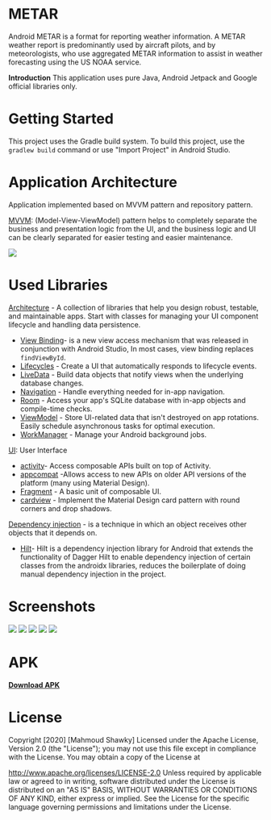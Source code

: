 # METAR
Android METAR is a format for reporting weather information. A METAR weather report is predominantly used by aircraft pilots, and by meteorologists,
who use aggregated METAR information to assist in weather forecasting using the US NOAA service.

**Introduction**
This application uses pure Java, Android Jetpack and Google official libraries only.

# Getting Started
This project uses the Gradle build system. To build this project, use the `gradlew build` command or use "Import Project" in Android Studio.

# Application Architecture
Application implemented based on MVVM pattern and repository pattern.

[MVVM](https://developer.android.com/jetpack/guide#recommended-app-arch): (Model-View-ViewModel) pattern helps to completely separate the business and presentation logic from the UI, and the business logic and UI can be clearly separated for easier testing and easier maintenance.

<img src="https://github.com/MahmoudShawky/NOAA_METAR/blob/master/screenshots/architecture.png">

# Used Libraries
[Architecture](https://developer.android.com/jetpack/arch/) - A collection of libraries that help you design robust, testable, and maintainable apps. Start with classes for managing your UI component lifecycle and handling data persistence.

 - [View Binding](https://developer.android.com/topic/libraries/view-binding)-  is a new view access mechanism that was released in conjunction with Android Studio, In most cases, view binding replaces `findViewById`.
 - [Lifecycles](https://developer.android.com/topic/libraries/architecture/lifecycle)  - Create a UI that automatically responds to lifecycle events.
-   [LiveData](https://developer.android.com/topic/libraries/architecture/livedata)  - Build data objects that notify views when the underlying database changes.
-   [Navigation](https://developer.android.com/topic/libraries/architecture/navigation/)  - Handle everything needed for in-app navigation.
-   [Room](https://developer.android.com/topic/libraries/architecture/room)  - Access your app's SQLite database with in-app objects and compile-time checks.
-   [ViewModel](https://developer.android.com/topic/libraries/architecture/viewmodel)  - Store UI-related data that isn't destroyed on app rotations. Easily schedule asynchronous tasks for optimal execution.
-   [WorkManager](https://developer.android.com/topic/libraries/architecture/workmanager)  - Manage your Android background jobs.

[UI](): User Interface
 - [activity](https://developer.android.com/jetpack/androidx/releases/activity)- Access composable APIs built on top of Activity.
 - [appcompat](https://developer.android.com/jetpack/androidx/releases/appcompat) -Allows access to new APIs on older API versions of the platform (many using Material Design).
-   [Fragment](https://developer.android.com/guide/components/fragments)  - A basic unit of composable UI.
- [cardview](https://developer.android.com/jetpack/androidx/releases/cardview) - Implement the Material Design card pattern with round corners and drop shadows.

[Dependency injection](https://developer.android.com/training/dependency-injection) - is a technique in which an object receives other objects that it depends on.

 - [Hilt](https://developer.android.com/training/dependency-injection/hilt-android)- Hilt is a dependency injection library for Android that extends the functionality of Dagger Hilt to enable dependency injection of certain classes from the androidx libraries, reduces the boilerplate of doing manual dependency injection in the project.
 
 
# Screenshots
<img src="https://github.com/MahmoudShawky/NOAA_METAR/blob/master/screenshots/1.png"> <img src="https://github.com/MahmoudShawky/NOAA_METAR/blob/master/screenshots/2.png"> <img src="https://github.com/MahmoudShawky/NOAA_METAR/blob/master/screenshots/3.png"> <img src="https://github.com/MahmoudShawky/NOAA_METAR/blob/master/screenshots/4.png"> <img src="https://github.com/MahmoudShawky/NOAA_METAR/blob/master/screenshots/5.png">

# APK
  [**Download APK**](https://drive.google.com/file/d/1kQgrWYvF0SWlspY7eUdnj8dpy3ZIPe4g/view?usp=sharing)

# License
Copyright [2020] [Mahmoud Shawky] Licensed under the Apache License, Version 2.0 (the "License"); you may not use this file except in compliance with the License. You may obtain a copy of the License at

http://www.apache.org/licenses/LICENSE-2.0 Unless required by applicable law or agreed to in writing, software distributed under the License is distributed on an "AS IS" BASIS, WITHOUT WARRANTIES OR CONDITIONS OF ANY KIND, either express or implied. See the License for the specific language governing permissions and limitations under the License.
